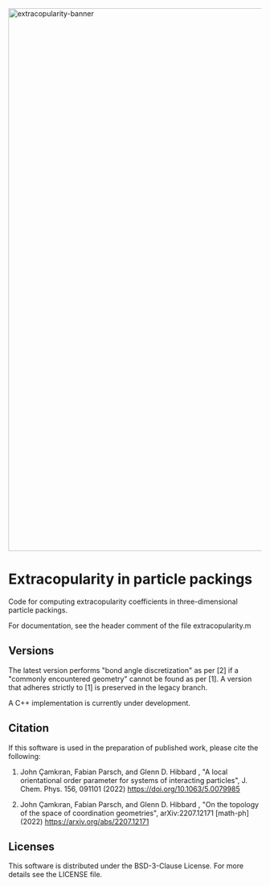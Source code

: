 <img width="1080" alt="extracopularity-banner" src="https://user-images.githubusercontent.com/41493682/181186896-0c333843-a5bd-49c6-a6ff-51bd26bcb9ca.png">

# Extracopularity in particle packings

Code for computing extracopularity coefficients in three-dimensional particle packings. 

For documentation, see the header comment of the file extracopularity.m

## Versions

The latest version performs "bond angle discretization" as per [2] if a "commonly encountered geometry" cannot be found as per [1]. A version that adheres strictly to [1] is preserved in the legacy branch. 

A C++ implementation is currently under development.

## Citation

If this software is used in the preparation of published work, please cite the following:

1. John Çamkıran, Fabian Parsch, and Glenn D. Hibbard , "A local orientational order parameter for systems of interacting particles", J. Chem. Phys. 156, 091101 (2022) https://doi.org/10.1063/5.0079985

2. John Çamkıran, Fabian Parsch, and Glenn D. Hibbard , "On the topology of the space of coordination geometries", arXiv:2207.12171 [math-ph] (2022) https://arxiv.org/abs/2207.12171

## Licenses

This software is distributed under the BSD-3-Clause License. For more details see the LICENSE file.
